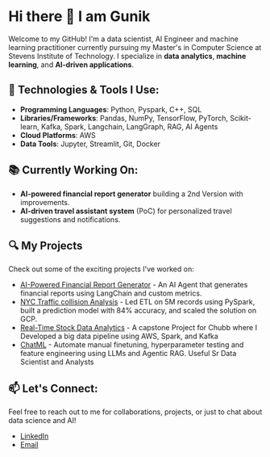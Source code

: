 # Hi there 👋 I am Gunik



Welcome to my GitHub! I'm a data scientist, AI Engineer and machine learning practitioner currently pursuing my Master's in Computer Science at Stevens Institute of Technology. I specialize in **data analytics**, **machine learning**, and **AI-driven applications**. 

## 🔧 Technologies & Tools I Use:
- **Programming Languages**: Python, Pyspark, C++, SQL
- **Libraries/Frameworks**: Pandas, NumPy, TensorFlow, PyTorch, Scikit-learn, Kafka, Spark, Langchain, LangGraph, RAG, AI Agents
- **Cloud Platforms**: AWS
- **Data Tools**: Jupyter, Streamlit, Git, Docker

## 📚 Currently Working On:
- **AI-powered financial report generator** building a 2nd Version with improvements.
- **AI-driven travel assistant system** (PoC) for personalized travel suggestions and notifications.

## 🔍 My Projects
Check out some of the exciting projects I've worked on:
- [AI-Powered Financial Report Generator](https://github.com/gun310801/FinAI-Financial-Report-Generator) - An AI Agent that generates financial reports using LangChain and custom metrics.
- [NYC Traffic collision Analysis](https://github.com/gun310801/NYC-Traffic-Collision-Analysis) - Led ETL on 5M records using PySpark, built a prediction model with 84% accuracy, and scaled the solution on GCP.
- [Real-Time Stock Data Analytics](https://github.com/gun310801/Real-Time-Stock-Data-Analytics) - A capstone Project for Chubb where I Developed a big data pipeline using AWS, Spark, and Kafka
- [ChatML](https://github.com/gun310801/CHATML) - Automate manual finetuning, hyperparameter testing and feature engineering using LLMs and Agentic RAG. Useful Sr Data Scientist and Analysts


## 📫 Let's Connect:
Feel free to reach out to me for collaborations, projects, or just to chat about data science and AI!  
- [LinkedIn](https://www.linkedin.com/in/your-linkedin-profile)  
- [Email](mailto:gluthra@stevens.edu)  


<!--
**gun310801/gun310801** is a ✨ _special_ ✨ repository because its `README.md` (this file) appears on your GitHub profile.

Here are some ideas to get you started:

- 🔭 I’m currently working on ...
- 🌱 I’m currently learning ...
- 👯 I’m looking to collaborate on ...
- 🤔 I’m looking for help with ...
- 💬 Ask me about ...
- 📫 How to reach me: ...
- 😄 Pronouns: ...
- ⚡ Fun fact: ...
-->
